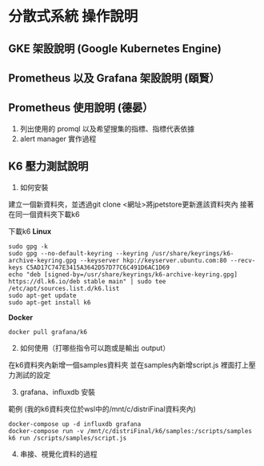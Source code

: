 # 分散式系統 操作說明

## GKE 架設說明 (Google Kubernetes Engine)

## Prometheus 以及 Grafana 架設說明 (頤賢）

## Prometheus 使用說明 (德晏）
1. 列出使用的 promql 以及希望搜集的指標、指標代表依據
2. alert manager 實作過程

## K6 壓力測試說明
1. 如何安裝

建立一個新資料夾，並透過git clone <網址>將jpetstore更新進該資料夾內
接著在同一個資料夾下載k6

下載k6
**Linux**

```
sudo gpg -k
sudo gpg --no-default-keyring --keyring /usr/share/keyrings/k6-archive-keyring.gpg --keyserver hkp://keyserver.ubuntu.com:80 --recv-keys C5AD17C747E3415A3642D57D77C6C491D6AC1D69
echo "deb [signed-by=/usr/share/keyrings/k6-archive-keyring.gpg] https://dl.k6.io/deb stable main" | sudo tee /etc/apt/sources.list.d/k6.list
sudo apt-get update
sudo apt-get install k6
```

**Docker**
```
docker pull grafana/k6
```

2. 如何使用（打哪些指令可以跑或是輸出 output）

在k6資料夾內新增一個samples資料夾
並在samples內新增script.js
裡面打上壓力測試的設定

3. grafana、influxdb 安裝

範例
(我的k6資料夾位於wsl中的/mnt/c/distriFinal資料夾內)
```
docker-compose up -d influxdb grafana
docker-compose run -v /mnt/c/distriFinal/k6/samples:/scripts/samples k6 run /scripts/samples/script.js
```

4. 串接、視覺化資料的過程
